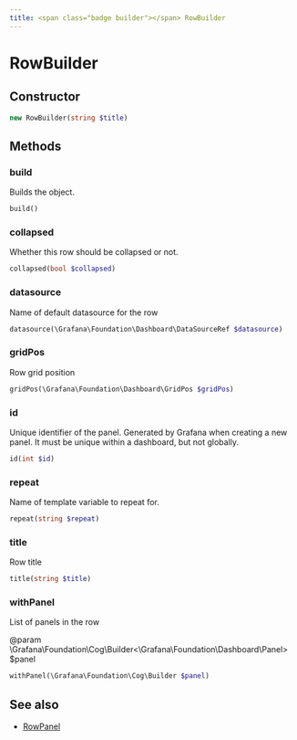 ```yaml
---
title: <span class="badge builder"></span> RowBuilder
---
```

# <span class="badge builder"></span> RowBuilder

## Constructor

```php
new RowBuilder(string $title)
```
## Methods

### <span class="badge object-method"></span> build

Builds the object.

```php
build()
```

### <span class="badge object-method"></span> collapsed

Whether this row should be collapsed or not.

```php
collapsed(bool $collapsed)
```

### <span class="badge object-method"></span> datasource

Name of default datasource for the row

```php
datasource(\Grafana\Foundation\Dashboard\DataSourceRef $datasource)
```

### <span class="badge object-method"></span> gridPos

Row grid position

```php
gridPos(\Grafana\Foundation\Dashboard\GridPos $gridPos)
```

### <span class="badge object-method"></span> id

Unique identifier of the panel. Generated by Grafana when creating a new panel. It must be unique within a dashboard, but not globally.

```php
id(int $id)
```

### <span class="badge object-method"></span> repeat

Name of template variable to repeat for.

```php
repeat(string $repeat)
```

### <span class="badge object-method"></span> title

Row title

```php
title(string $title)
```

### <span class="badge object-method"></span> withPanel

List of panels in the row

@param \Grafana\Foundation\Cog\Builder<\Grafana\Foundation\Dashboard\Panel> $panel

```php
withPanel(\Grafana\Foundation\Cog\Builder $panel)
```

## See also

 * <span class="badge object-type-class"></span> [RowPanel](./object-RowPanel.md)
